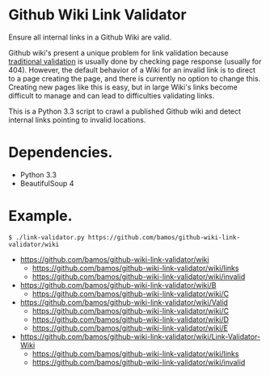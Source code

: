 # Github Wiki Link Validator
Ensure all internal links in a Github Wiki are valid.

Github wiki's present a unique problem for link validation because
[traditional validation](http://en.wikipedia.org/wiki/Link_rot#Combating)
is usually done by checking page response (usually for 404).
However, the default behavior of a Wiki for an invalid link
is to direct to a page creating the page, and there is currently
no option to change this.
Creating new pages like this is easy, but in large Wiki's
links become difficult to manage and can lead to difficulties
validating links.

This is a Python 3.3 script to crawl a published Github wiki and
detect internal links pointing to invalid locations.

# Dependencies.
+ Python 3.3
+ BeautifulSoup 4

# Example.

```
$ ./link-validator.py https://github.com/bamos/github-wiki-link-validator/wiki
```

+ https://github.com/bamos/github-wiki-link-validator/wiki
  + https://github.com/bamos/github-wiki-link-validator/wiki/links
  + https://github.com/bamos/github-wiki-link-validator/wiki/invalid
+ https://github.com/bamos/github-wiki-link-validator/wiki/B
  + https://github.com/bamos/github-wiki-link-validator/wiki/C
+ https://github.com/bamos/github-wiki-link-validator/wiki/Valid
  + https://github.com/bamos/github-wiki-link-validator/wiki/C
  + https://github.com/bamos/github-wiki-link-validator/wiki/D
  + https://github.com/bamos/github-wiki-link-validator/wiki/E
+ https://github.com/bamos/github-wiki-link-validator/wiki/Link-Validator-Wiki
  + https://github.com/bamos/github-wiki-link-validator/wiki/links
  + https://github.com/bamos/github-wiki-link-validator/wiki/invalid
